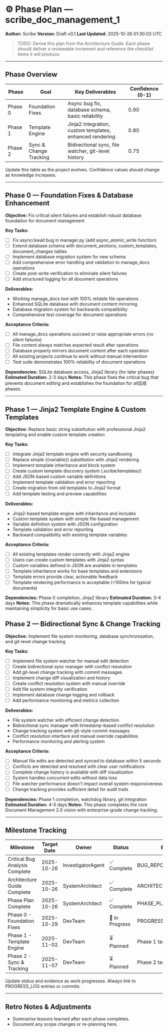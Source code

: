 # ⚙️ Phase Plan — scribe_doc_management_1
**Author:** Scribe
**Version:** Draft v0.1
**Last Updated:** 2025-10-26 01:30:03 UTC

> TODO: Derive this plan from the Architecture Guide. Each phase should deliver a reviewable increment and reference the checklist items it will produce.

---

## Phase Overview
<!-- ID: phase_overview -->
| Phase | Goal | Key Deliverables | Confidence (0-1) |
|-------|------|------------------|------------------|
| Phase 0 | Foundation Fixes | Async bug fix, database schema, basic reliability | 0.90 |
| Phase 1 | Template Engine | Jinja2 integration, custom templates, enhanced rendering | 0.80 |
| Phase 2 | Sync & Change Tracking | Bidirectional sync, file watcher, git-level history | 0.75 |

Update this table as the project evolves. Confidence values should change as knowledge increases.

---

## Phase 0 — Foundation Fixes & Database Enhancement
<!-- ID: phase_0 -->
**Objective:** Fix critical silent failures and establish robust database foundation for document management

**Key Tasks:**
- [ ] Fix async/await bug in manager.py (add async_atomic_write function)
- [ ] Extend database schema with document_sections, custom_templates, document_changes tables
- [ ] Implement database migration system for new schema
- [ ] Add comprehensive error handling and validation to manage_docs operations
- [ ] Create post-write verification to eliminate silent failures
- [ ] Add structured logging for all document operations

**Deliverables:**
- Working manage_docs tool with 100% reliable file operations
- Enhanced SQLite database with document content mirroring
- Database migration system for backwards compatibility
- Comprehensive test coverage for document operations

**Acceptance Criteria:**
- [ ] All manage_docs operations succeed or raise appropriate errors (no silent failures)
- [ ] File content always matches expected result after operations
- [ ] Database properly mirrors document content after each operation
- [ ] All existing projects continue to work without manual intervention
- [ ] Test suite demonstrates 100% reliability of document operations

**Dependencies:** SQLite database access, Jinja2 library (for later phases)
**Estimated Duration:** 2-3 days
**Notes:** This phase fixes the critical bug that prevents document editing and establishes the foundation for all后续 phases.

---

## Phase 1 — Jinja2 Template Engine & Custom Templates
<!-- ID: phase_1 -->
**Objective:** Replace basic string substitution with professional Jinja2 templating and enable custom template creation

**Key Tasks:**
- [ ] Integrate Jinja2 template engine with security sandboxing
- [ ] Replace simple {{variable}} substitution with Jinja2 rendering
- [ ] Implement template inheritance and block system
- [ ] Create custom template discovery system (.scribe/templates/)
- [ ] Add JSON-based custom variable definitions
- [ ] Implement template validation and error reporting
- [ ] Create migration from old templates to Jinja2 format
- [ ] Add template testing and preview capabilities

**Deliverables:**
- Jinja2-based template engine with inheritance and includes
- Custom template system with simple file-based management
- Variable definition system with JSON configuration
- Template validation and error reporting
- Backward compatibility with existing template variables

**Acceptance Criteria:**
- [ ] All existing templates render correctly with Jinja2 engine
- [ ] Users can create custom templates with Jinja2 syntax
- [ ] Custom variables defined in JSON are available in templates
- [ ] Template inheritance works for base templates and extensions
- [ ] Template errors provide clear, actionable feedback
- [ ] Template rendering performance is acceptable (<100ms for typical documents)

**Dependencies:** Phase 0 completion, Jinja2 library
**Estimated Duration:** 3-4 days
**Notes:** This phase dramatically enhances template capabilities while maintaining simplicity for basic use cases.

## Phase 2 — Bidirectional Sync & Change Tracking
<!-- ID: phase_2 -->
**Objective:** Implement file system monitoring, database synchronization, and git-level change tracking

**Key Tasks:**
- [ ] Implement file system watcher for manual edit detection
- [ ] Create bidirectional sync manager with conflict resolution
- [ ] Add git-level change tracking with commit messages
- [ ] Implement change diff visualization and history
- [ ] Create conflict resolution system with manual override
- [ ] Add file system integrity verification
- [ ] Implement database change logging and rollback
- [ ] Add performance monitoring and metrics collection

**Deliverables:**
- File system watcher with efficient change detection
- Bidirectional sync manager with timestamp-based conflict resolution
- Change tracking system with git-style commit messages
- Conflict resolution interface and manual override capabilities
- Performance monitoring and alerting system

**Acceptance Criteria:**
- [ ] Manual file edits are detected and synced to database within 5 seconds
- [ ] Conflicts are detected and resolved with clear user notifications
- [ ] Complete change history is available with diff visualization
- [ ] System handles concurrent edits without data loss
- [ ] File watcher performance doesn't impact overall system responsiveness
- [ ] Change tracking provides sufficient detail for audit trails

**Dependencies:** Phase 1 completion, watchdog library, git integration
**Estimated Duration:** 4-5 days
**Notes:** This phase completes the core Document Management 2.0 vision with enterprise-grade change tracking.

---

## Milestone Tracking
<!-- ID: milestone_tracking -->
| Milestone | Target Date | Owner | Status | Evidence/Link |
|-----------|-------------|-------|--------|---------------|
| Critical Bug Analysis Complete | 2025-10-26 | InvestigatorAgent | ✅ Complete | BUG_REPORT_MANAGE_DOCS.md |
| Architecture Guide Complete | 2025-10-26 | SystemArchitect | ✅ Complete | ARCHITECTURE_GUIDE.md |
| Phase Plan Complete | 2025-10-26 | SystemArchitect | ✅ Complete | PHASE_PLAN.md |
| Phase 0 - Foundation Fixes | 2025-10-29 | DevTeam | 🚧 In Progress | PROGRESS_LOG.md entries |
| Phase 1 - Template Engine | 2025-11-02 | DevTeam | ⏳ Planned | Phase 1 tasks |
| Phase 2 - Sync & Tracking | 2025-11-07 | DevTeam | ⏳ Planned | Phase 2 tasks |

Update status and evidence as work progresses. Always link to PROGRESS_LOG entries or commits.

---

## Retro Notes & Adjustments
<!-- ID: retro_notes -->
- Summarise lessons learned after each phase completes.
- Document any scope changes or re-planning here.


